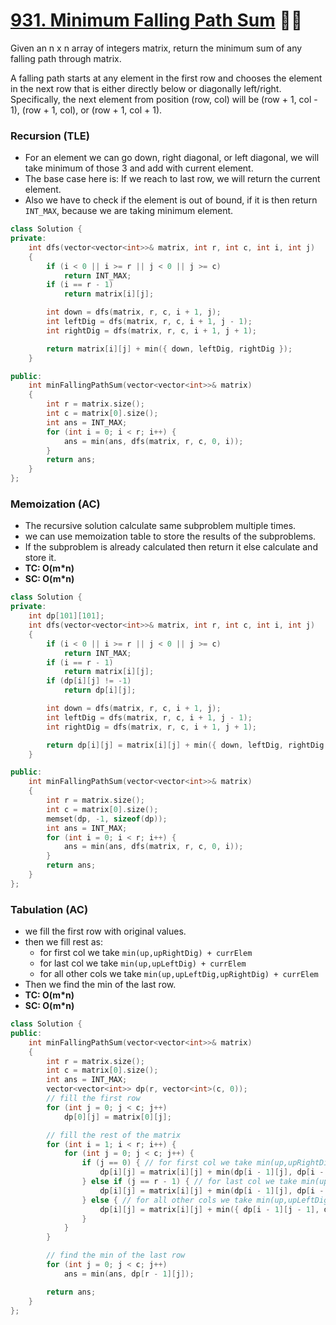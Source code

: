 # [931. Minimum Falling Path Sum](https://leetcode.com/problems/minimum-falling-path-sum/) 🌟🌟

Given an n x n array of integers matrix, return the minimum sum of any falling path through matrix.

A falling path starts at any element in the first row and chooses the element in the next row that is either directly below or diagonally left/right. Specifically, the next element from position (row, col) will be (row + 1, col - 1), (row + 1, col), or (row + 1, col + 1).

### Recursion (TLE)

-   For an element we can go down, right diagonal, or left diagonal, we will take minimum of those 3 and add with current element.
-   The base case here is: If we reach to last row, we will return the current element.
-   Also we have to check if the element is out of bound, if it is then return `INT_MAX`, because we are taking minimum element.

```cpp
class Solution {
private:
    int dfs(vector<vector<int>>& matrix, int r, int c, int i, int j)
    {
        if (i < 0 || i >= r || j < 0 || j >= c)
            return INT_MAX;
        if (i == r - 1)
            return matrix[i][j];

        int down = dfs(matrix, r, c, i + 1, j);
        int leftDig = dfs(matrix, r, c, i + 1, j - 1);
        int rightDig = dfs(matrix, r, c, i + 1, j + 1);

        return matrix[i][j] + min({ down, leftDig, rightDig });
    }

public:
    int minFallingPathSum(vector<vector<int>>& matrix)
    {
        int r = matrix.size();
        int c = matrix[0].size();
        int ans = INT_MAX;
        for (int i = 0; i < r; i++) {
            ans = min(ans, dfs(matrix, r, c, 0, i));
        }
        return ans;
    }
};
```

### Memoization (AC)

-   The recursive solution calculate same subproblem multiple times.
-   we can use memoization table to store the results of the subproblems.
-   If the subproblem is already calculated then return it else calculate and store it.
-   **TC: O(m\*n)**
-   **SC: O(m\*n)**

```cpp
class Solution {
private:
    int dp[101][101];
    int dfs(vector<vector<int>>& matrix, int r, int c, int i, int j)
    {
        if (i < 0 || i >= r || j < 0 || j >= c)
            return INT_MAX;
        if (i == r - 1)
            return matrix[i][j];
        if (dp[i][j] != -1)
            return dp[i][j];

        int down = dfs(matrix, r, c, i + 1, j);
        int leftDig = dfs(matrix, r, c, i + 1, j - 1);
        int rightDig = dfs(matrix, r, c, i + 1, j + 1);

        return dp[i][j] = matrix[i][j] + min({ down, leftDig, rightDig });
    }

public:
    int minFallingPathSum(vector<vector<int>>& matrix)
    {
        int r = matrix.size();
        int c = matrix[0].size();
        memset(dp, -1, sizeof(dp));
        int ans = INT_MAX;
        for (int i = 0; i < r; i++) {
            ans = min(ans, dfs(matrix, r, c, 0, i));
        }
        return ans;
    }
};
```

### Tabulation (AC)

-   we fill the first row with original values.
-   then we fill rest as:
    -   for first col we take `min(up,upRightDig) + currElem`
    -   for last col we take `min(up,upLeftDig) + currElem`
    -   for all other cols we take `min(up,upLeftDig,upRightDig) + currElem`
-   Then we find the min of the last row.
-   **TC: O(m\*n)**
-   **SC: O(m\*n)**

```cpp
class Solution {
public:
    int minFallingPathSum(vector<vector<int>>& matrix)
    {
        int r = matrix.size();
        int c = matrix[0].size();
        int ans = INT_MAX;
        vector<vector<int>> dp(r, vector<int>(c, 0));
        // fill the first row
        for (int j = 0; j < c; j++)
            dp[0][j] = matrix[0][j];

        // fill the rest of the matrix
        for (int i = 1; i < r; i++) {
            for (int j = 0; j < c; j++) {
                if (j == 0) { // for first col we take min(up,upRightDig)+currElem
                    dp[i][j] = matrix[i][j] + min(dp[i - 1][j], dp[i - 1][j + 1]);
                } else if (j == r - 1) { // for last col we take min(up,upLeftDig)+currElem
                    dp[i][j] = matrix[i][j] + min(dp[i - 1][j], dp[i - 1][j - 1]);
                } else { // for all other cols we take min(up,upLeftDig,upRightDig)+currElem
                    dp[i][j] = matrix[i][j] + min({ dp[i - 1][j - 1], dp[i - 1][j], dp[i - 1][j + 1] });
                }
            }
        }

        // find the min of the last row
        for (int j = 0; j < c; j++)
            ans = min(ans, dp[r - 1][j]);

        return ans;
    }
};
```
